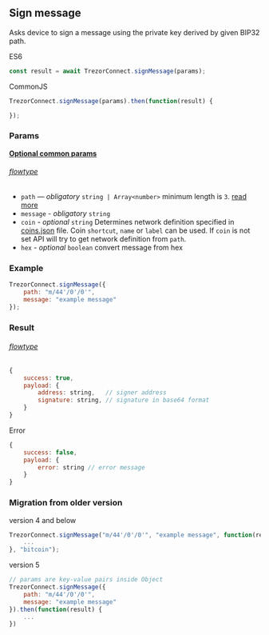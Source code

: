 ## Sign message

Asks device to sign a message using the private key derived by given BIP32 path.

ES6
```javascript
const result = await TrezorConnect.signMessage(params);
```

CommonJS
```javascript
TrezorConnect.signMessage(params).then(function(result) {

});
```

### Params 
[****Optional common params****](commonParams.md)
###### [flowtype](../../src/js/types/params.js#L131-L135)
* `path` — *obligatory* `string | Array<number>` minimum length is `3`. [read more](path.md)
* `message` - *obligatory* `string`
* `coin` - *optional* `string` Determines network definition specified in [coins.json](../../src/data/coins.json) file. Coin `shortcut`, `name` or `label` can be used. If `coin` is not set API will try to get network definition from `path`.
* `hex` - *optional* `boolean` convert message from hex

### Example
```javascript
TrezorConnect.signMessage({
    path: "m/44'/0'/0'",
    message: "example message"
});
```

### Result
###### [flowtype](../../src/js/types/response.js#L113-L116)
```javascript
{
    success: true,
    payload: {
        address: string,   // signer address
        signature: string, // signature in base64 format
    }
}
```
Error
```javascript
{
    success: false,
    payload: {
        error: string // error message
    }
}
```

### Migration from older version

version 4 and below
```javascript
TrezorConnect.signMessage("m/44'/0'/0'", "example message", function(result) {
    ...
}, "bitcoin");
```
version 5
```javascript
// params are key-value pairs inside Object
TrezorConnect.signMessage({ 
    path: "m/44'/0'/0'",
    message: "example message"
}).then(function(result) {
    ...
})
```
